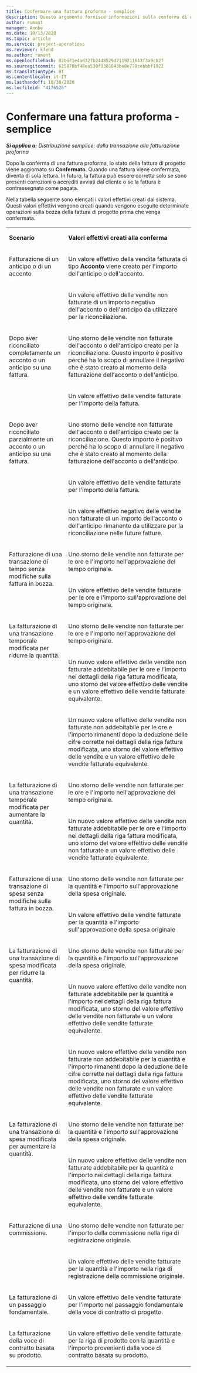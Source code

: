 ```yaml
---
title: Confermare una fattura proforma - semplice
description: Questo argomento fornisce informazioni sulla conferma di una fattura proforma in Project Operations.
author: rumant
manager: Annbe
ms.date: 10/13/2020
ms.topic: article
ms.service: project-operations
ms.reviewer: kfend
ms.author: rumant
ms.openlocfilehash: 02b671e4ad327b2448529d7119211613f3a9cb27
ms.sourcegitcommit: 625878bf48ea530f3381843be0e778cebbbf1922
ms.translationtype: HT
ms.contentlocale: it-IT
ms.lasthandoff: 10/30/2020
ms.locfileid: "4176526"
---
```

# <a name="confirm-a-proforma-invoice---lite"></a>Confermare una fattura proforma - semplice

_**Si applica a:** Distribuzione semplice: dalla transazione alla fatturazione proforma_


Dopo la conferma di una fattura proforma, lo stato della fattura di progetto viene aggiornato su **Confermato**. Quando una fattura viene confermata, diventa di sola lettura. In futuro, la fattura può essere corretta solo se sono presenti correzioni o accrediti avviati dal cliente o se la fattura è contrassegnata come pagata.

Nella tabella seguente sono elencati i valori effettivi creati dal sistema. Questi valori effettivi vengono creati quando vengono eseguite determinate operazioni sulla bozza della fattura di progetto prima che venga confermata.

<table border="0" cellspacing="0" cellpadding="0">
    <tbody>
        <tr>
            <td width="216" valign="top">
                <p>
                    <strong>Scenario</strong>
                </p>
            </td>
            <td width="808" valign="top">
                <p>
                    <strong>Valori effettivi creati alla conferma</strong>
                </p>
            </td>
        </tr>
        <tr>
            <td width="216" rowspan="2" valign="top">
                <p>
Fatturazione di un anticipo o di un acconto </p>
            </td>
            <td width="408" valign="top">
                <p>
Un valore effettivo della vendita fatturata di tipo <strong>Acconto</strong> viene creato per l'importo dell'anticipo o dell'acconto.
                </p>
            </td>
        </tr>
        <tr>
            <td width="408" valign="top">
                <p>
Un valore effettivo delle vendite non fatturate di un importo negativo dell'acconto o dell'anticipo da utilizzare per la riconciliazione.
                </p>
            </td>
        </tr>
        <tr>
            <td width="216" rowspan="2" valign="top">
                <p>
Dopo aver riconciliato completamente un acconto o un anticipo su una fattura.
                </p>
            </td>
            <td width="408" valign="top">
                <p>
Uno storno delle vendite non fatturate dell'acconto o dell'anticipo creato per la riconciliazione. Questo importo è positivo perché ha lo scopo di annullare il negativo che è stato creato al momento della fatturazione dell'acconto o dell'anticipo.
                </p>
            </td>
        </tr>
        <tr>
            <td width="408" valign="top">
                <p>
Un valore effettivo delle vendite fatturate per l'importo della fattura.
                </p>
            </td>
        </tr>
        <tr>
            <td width="216" rowspan="3" valign="top">
                <p>
Dopo aver riconciliato parzialmente un acconto o un anticipo su una fattura.
                </p>
            </td>
            <td width="408" valign="top">
                <p>
Uno storno delle vendite non fatturate dell'acconto o dell'anticipo creato per la riconciliazione. Questo importo è positivo perché ha lo scopo di annullare il negativo che è stato creato al momento della fatturazione dell'acconto o dell'anticipo.
                </p>
            </td>
        </tr>
        <tr>
            <td width="408" valign="top">
                <p>
Un valore effettivo delle vendite fatturate per l'importo della fattura.
                </p>
            </td>
        </tr>
        <tr>
            <td width="408" valign="top">
                <p>
Un valore effettivo negativo delle vendite non fatturate di un importo dell'acconto o dell'anticipo rimanente da utilizzare per la riconciliazione nelle future fatture.
                </p>
            </td>
        </tr>
        <tr>
            <td width="216" rowspan="2" valign="top">
                <p>
Fatturazione di una transazione di tempo senza modifiche sulla fattura in bozza.
                </p>
            </td>
            <td width="408" valign="top">
                <p>
Uno storno delle vendite non fatturate per le ore e l'importo nell'approvazione del tempo originale.
                </p>
            </td>
        </tr>
        <tr>
            <td width="408" valign="top">
                <p>
Un valore effettivo delle vendite fatturate per le ore e l'importo sull'approvazione del tempo originale.
                </p>
            </td>
        </tr>
        <tr>
            <td width="216" rowspan="3" valign="top">
                <p>
La fatturazione di una transazione temporale modificata per ridurre la quantità.
                </p>
            </td>
            <td width="408" valign="top">
                <p>
Uno storno delle vendite non fatturate per le ore e l'importo nell'approvazione del tempo originale.
                </p>
            </td>
        </tr>
        <tr>
            <td width="408" valign="top">
                <p>
Un nuovo valore effettivo delle vendite non fatturate addebitabile per le ore e l'importo nei dettagli della riga fattura modificata, uno storno del valore effettivo delle vendite e un valore effettivo delle vendite fatturate equivalente.
                </p>
            </td>
        </tr>
        <tr>
            <td width="408" valign="top">
                <p>
Un nuovo valore effettivo delle vendite non fatturate non addebitabile per le ore e l'importo rimanenti dopo la deduzione delle cifre corrette nei dettagli della riga fattura modificata, uno storno del valore effettivo delle vendite e un valore effettivo delle vendite fatturate equivalente.
                </p>
            </td>
        </tr>
        <tr>
            <td width="216" rowspan="2" valign="top">
                <p>
La fatturazione di una transazione temporale modificata per aumentare la quantità.
                </p>
            </td>
            <td width="408" valign="top">
                <p>
Uno storno delle vendite non fatturate per le ore e l'importo nell'approvazione del tempo originale.
                </p>
            </td>
        </tr>
        <tr>
            <td width="408" valign="top">
                <p>
Un nuovo valore effettivo delle vendite non fatturate addebitabile per le ore e l'importo nei dettagli della riga fattura modificata, uno storno del valore effettivo delle vendite non fatturate e un valore effettivo delle vendite fatturate equivalente.
                </p>
            </td>
        </tr>
        <tr>
            <td width="216" rowspan="2" valign="top">
                <p>
Fatturazione di una transazione di spesa senza modifiche sulla fattura in bozza.
                </p>
            </td>
            <td width="408" valign="top">
                <p>
Uno storno delle vendite non fatturate per la quantità e l'importo sull'approvazione della spesa originale.
                </p>
            </td>
        </tr>
        <tr>
            <td width="408" valign="top">
                <p>
Un valore effettivo delle vendite fatturate per la quantità e l'importo sull'approvazione della spesa originale </p>
            </td>
        </tr>
        <tr>
            <td width="216" rowspan="3" valign="top">
                <p>
La fatturazione di una transazione di spesa modificata per ridurre la quantità.
                </p>
            </td>
            <td width="408" valign="top">
                <p>
Uno storno delle vendite non fatturate per la quantità e l'importo sull'approvazione della spesa originale.
                </p>
            </td>
        </tr>
        <tr>
            <td width="408" valign="top">
                <p>
Un nuovo valore effettivo delle vendite non fatturate addebitabile per la quantità e l'importo nei dettagli della riga fattura modificata, uno storno del valore effettivo delle vendite non fatturate e un valore effettivo delle vendite fatturate equivalente.
                </p>
            </td>
        </tr>
        <tr>
            <td width="408" valign="top">
                <p>
Un nuovo valore effettivo delle vendite non fatturate non addebitabile per la quantità e l'importo rimanenti dopo la deduzione delle cifre corrette nei dettagli della riga fattura modificata, uno storno del valore effettivo delle vendite non fatturate e un valore effettivo delle vendite fatturate equivalente.
                </p>
            </td>
        </tr>
        <tr>
            <td width="216" rowspan="2" valign="top">
                <p>
La fatturazione di una transazione di spesa modificata per aumentare la quantità.
                </p>
            </td>
            <td width="408" valign="top">
                <p>
Uno storno delle vendite non fatturate per la quantità e l'importo sull'approvazione della spesa originale.
                </p>
            </td>
        </tr>
        <tr>
            <td width="408" valign="top">
                <p>
Un nuovo valore effettivo delle vendite non fatturate addebitabile per la quantità e l'importo nei dettagli della riga fattura modificata, uno storno del valore effettivo delle vendite non fatturate e un valore effettivo delle vendite fatturate equivalente. 
                </p>
            </td>
        </tr>
        <tr>
            <td width="216" rowspan="2" valign="top">
                <p>
Fatturazione di una commissione.
                </p>
            </td>
            <td width="408" valign="top">
                <p>
Uno storno delle vendite non fatturate per l'importo della commissione nella riga di registrazione originale.
                </p>
            </td>
        </tr>
        <tr>
            <td width="408" valign="top">
                <p>
Un valore effettivo delle vendite fatturate per la quantità e l'importo nella riga di registrazione della commissione originale.
                </p>
            </td>
        </tr>
        <tr>
            <td width="216" valign="top">
                <p>
La fatturazione di un passaggio fondamentale.
                </p>
            </td>
            <td width="408" valign="top">
                <p>
Un valore effettivo delle vendite fatturate per l'importo nel passaggio fondamentale della voce di contratto di progetto.
                </p>
            </td>
        </tr>
        <tr>
            <td width="216" valign="top">
                <p>
La fatturazione della voce di contratto basata su prodotto.
                </p>
            </td>
            <td width="408" valign="top">
                <p>
Un valore effettivo delle vendite fatturate per la riga di prodotto con la quantità e l'importo provenienti dalla voce di contratto basata su prodotto.
                </p>
            </td>
        </tr>
    </tbody>
</table>
